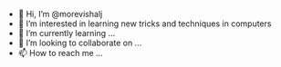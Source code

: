 - 👋 Hi, I’m @morevishalj
- 👀 I’m interested in learning new tricks and techniques in computers
- 🌱 I’m currently learning ...
- 💞️ I’m looking to collaborate on ...
- 📫 How to reach me ...

<!---
morevishalj/morevishalj is a ✨ special ✨ repository because its `README.md` (this file) appears on your GitHub profile.
You can click the Preview link to take a look at your changes.
--->
